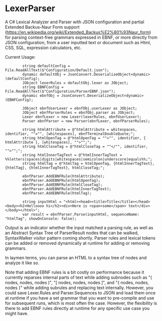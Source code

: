# LexerParser
A C# Lexical Analyzer and Parser with JSON configuration and partial Extended Backus-Naur Form support (https://en.wikipedia.org/wiki/Extended_Backus%E2%80%93Naur_form) for parsing context-free grammars expressed in EBNF, or more directly from JSON configuration, from a user inputted text or document such as Html, CSS, SQL, expression calculators, etc.

Current Usage:

            string defaultConfig = File.ReadAllText($"Configuration/Default.json");
            dynamic defaultObj = JsonConvert.DeserializeObject<dynamic>(defaultConfig);
            JObject lexerRules = defaultObj.lexer as JObject;
            string EBNFConfig = File.ReadAllText($"Configuration/ParserEBNF.json");
            dynamic ebnfObj = JsonConvert.DeserializeObject<dynamic>(EBNFConfig);

            JObject ebnfUserLexer = ebnfObj.userLexer as JObject;
            JObject ebnfParserRules = ebnfObj.parser as JObject;
            Lexer ebnfLexer = new Lexer(lexerRules, ebnfUserLexer);
            Parser ebnfParser = new Parser(ebnfLexer, ebnfParserRules);

            string htmlAttribute = @"htmlAttribute = whitespaces, identifier, ""="", [whitespaces], ebnfTerminalDoubleQuote;";
            string htmlOpenTag = @"htmlOpenTag = ""<"", identifier, { htmlAttribute }, [whitespaces], "">"";";
            string htmlCloseTag = @"htmlCloseTag = ""</"", identifier, "">"";";
            string htmlInnerTagText = @"htmlInnerTagText = %%letters|spaces|digits|whitespaces|semicolon|underscore|equals%%;";
            string htmlTag = @"htmlTag = htmlOpenTag, {htmlInnerTagText}, {htmlTag}, {htmlInnerTagText}, htmlCloseTag;";

            ebnfParser.AddEBNFRule(htmlAttribute);
            ebnfParser.AddEBNFRule(htmlOpenTag);
            ebnfParser.AddEBNFRule(htmlCloseTag);
            ebnfParser.AddEBNFRule(htmlInnerTagText);
            ebnfParser.AddEBNFRule(htmlTag);

            string inputHtml = "<html><head><title>Title</title></head><body><h2>Helloooo hi</h2><div>Here is <span>some</span> text</div></body></html>";
            var result = ebnfParser.Parse(inputHtml, sequenceName: "htmlTag", showOnConsole: false);

Output is an indicator whether the input matched a parsing rule, as well as an Abstract Syntax Tree of ParserResult nodes that can be walked, SyntaxWalker visitor pattern coming shortly. Parser rules and lexical tokens can be added or removed dynamically at runtime for adding or removing grammars.

In laymen terms, you can parse an HTML to a syntax tree of nodes and analyze it like so.

Note that adding EBNF rules is a bit costly on performance because it currently reparses internal parts of text while adding subnodes such as "( nodes, nodes, nodes )", "[ nodes, nodes, nodes ]", and "{ nodes, nodes, nodes }" while adding subrules and replacing text internally. However, you could save Lexer.Rules and Parser.Sequences to JSON and load them once at runtime if you have a set grammar that you want to pre-compile and use for subsequent runs, which is most often the case. However, the flexibility is there to add EBNF rules directly at runtime for any specific use case you might have.
